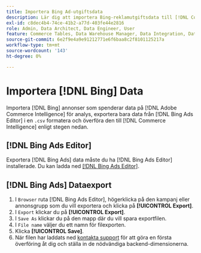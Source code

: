 ```yaml
---
title: Importera Bing Ad-utgiftsdata
description: Lär dig att importera Bing-reklamutgiftsdata till [!DNL Commerce Intelligence] för analys.
exl-id: c8dec4b4-74ce-41b2-a77d-403fe44e2816
role: Admin, Data Architect, Data Engineer, User
feature: Commerce Tables, Data Warehouse Manager, Data Integration, Data Import/Export
source-git-commit: 6e2f9e4a9e91212771e6f6baa8c2f8101125217a
workflow-type: tm+mt
source-wordcount: '143'
ht-degree: 0%

---
```


# Importera [!DNL Bing] Data

Importera [!DNL Bing] annonser som spenderar data på [!DNL Adobe Commerce Intelligence] för analys, exportera bara data från [!DNL Bing Ads Editor] i en `.csv` formatera och överföra den till [!DNL Commerce Intelligence] enligt stegen nedan.

## [!DNL Bing Ads Editor]

Exportera [!DNL Bing Ads] data måste du ha [!DNL Bing Ads Editor] installerade. Du kan ladda ned [[!DNL Bing Ads Editor]](https://about.ads.microsoft.com/en-us/solutions/tools/editor).

## [!DNL Bing Ads] Dataexport

1. I `Browser` ruta [!DNL Bing Ads Editor], högerklicka på den kampanj eller annonsgrupp som du vill exportera och klicka på **[!UICONTROL Export]**.
1. I `Export` klickar du på **[!UICONTROL Export]**.
1. I `Save As` klickar du på den mapp där du vill spara exportfilen.
1. I `File name` väljer du ett namn för filexporten.
1. Klicka **[!UICONTROL Save]**.
1. När filen har laddats ned  [kontakta support](https://experienceleague.adobe.com/docs/commerce-knowledge-base/kb/troubleshooting/miscellaneous/mbi-service-policies.html) för att göra en första överföring åt dig och ställa in de nödvändiga backend-dimensionerna.
